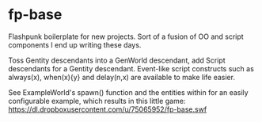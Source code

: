 fp-base
=======

Flashpunk boilerplate for new projects. Sort of a fusion of OO and script components I end up writing these days.

Toss Gentity descendants into a GenWorld descendant, add Script descendants for a Gentity descendant. Event-like script constructs such as always(x), when(x){y} and delay(n,x) are available to make life easier.

See ExampleWorld's spawn() function and the entities within for an easily configurable example, which results in this little game: https://dl.dropboxusercontent.com/u/75065952/fp-base.swf
